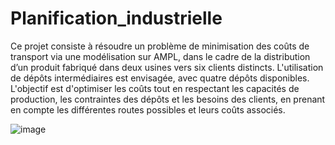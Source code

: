 # Planification_industrielle
Ce projet consiste à résoudre un problème de minimisation des coûts de transport via une modélisation sur AMPL, dans le cadre de la distribution d’un produit fabriqué dans deux usines vers six clients distincts. L'utilisation de dépôts intermédiaires est envisagée, avec quatre dépôts disponibles. L'objectif est d'optimiser les coûts tout en respectant les capacités de production, les contraintes des dépôts et les besoins des clients, en prenant en compte les différentes routes possibles et leurs coûts associés.

![image](https://github.com/user-attachments/assets/3b2edfc4-fd97-47ca-8110-32ab539c790c)
